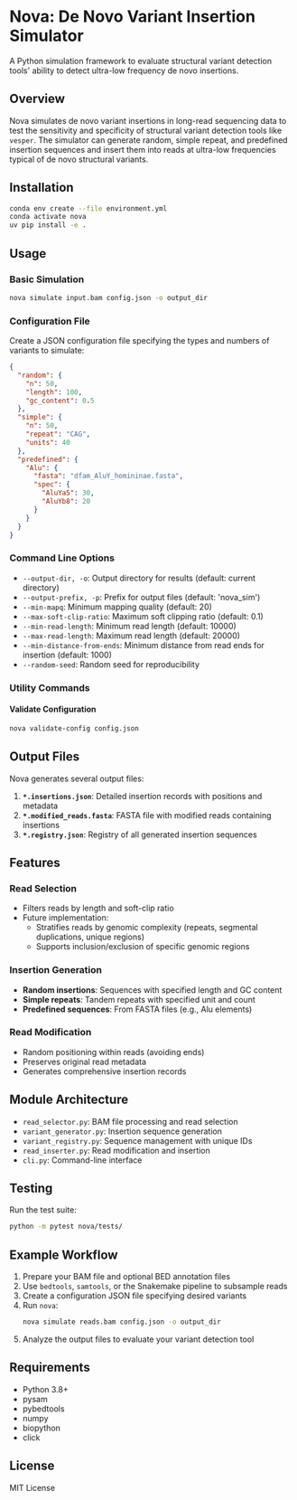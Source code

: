 # Nova: De Novo Variant Insertion Simulator

A Python simulation framework to evaluate structural variant detection tools' ability to detect ultra-low frequency de novo insertions.

## Overview

Nova simulates de novo variant insertions in long-read sequencing data to test the sensitivity and specificity of structural variant detection tools like `vesper`. The simulator can generate random, simple repeat, and predefined insertion sequences and insert them into reads at ultra-low frequencies typical of de novo structural variants.

## Installation

```bash
conda env create --file environment.yml
conda activate nova
uv pip install -e .
```

## Usage

### Basic Simulation

```bash
nova simulate input.bam config.json -o output_dir
```

### Configuration File

Create a JSON configuration file specifying the types and numbers of variants to simulate:

```json
{
  "random": {
    "n": 50,
    "length": 100,
    "gc_content": 0.5
  },
  "simple": {
    "n": 50,
    "repeat": "CAG",
    "units": 40
  },
  "predefined": {
    "Alu": {
      "fasta": "dfam_AluY_homininae.fasta",
      "spec": {
        "AluYa5": 30,
        "AluYb8": 20
      }
    }
  }
}
```

### Command Line Options

- `--output-dir, -o`: Output directory for results (default: current directory)
- `--output-prefix, -p`: Prefix for output files (default: 'nova_sim')
- `--min-mapq`: Minimum mapping quality (default: 20)
- `--max-soft-clip-ratio`: Maximum soft clipping ratio (default: 0.1)
- `--min-read-length`: Minimum read length (default: 10000)
- `--max-read-length`: Maximum read length (default: 20000)
- `--min-distance-from-ends`: Minimum distance from read ends for insertion (default: 1000)
- `--random-seed`: Random seed for reproducibility

### Utility Commands

#### Validate Configuration
```bash
nova validate-config config.json
```

## Output Files

Nova generates several output files:

1. **`*.insertions.json`**: Detailed insertion records with positions and metadata
2. **`*.modified_reads.fasta`**: FASTA file with modified reads containing insertions
3. **`*.registry.json`**: Registry of all generated insertion sequences

## Features

### Read Selection
- Filters reads by length and soft-clip ratio
- Future implementation:
    - Stratifies reads by genomic complexity (repeats, segmental duplications, unique regions)
    - Supports inclusion/exclusion of specific genomic regions

### Insertion Generation
- **Random insertions**: Sequences with specified length and GC content
- **Simple repeats**: Tandem repeats with specified unit and count
- **Predefined sequences**: From FASTA files (e.g., Alu elements)

### Read Modification
- Random positioning within reads (avoiding ends)
- Preserves original read metadata
- Generates comprehensive insertion records

## Module Architecture

- `read_selector.py`: BAM file processing and read selection
- `variant_generator.py`: Insertion sequence generation
- `variant_registry.py`: Sequence management with unique IDs
- `read_inserter.py`: Read modification and insertion
- `cli.py`: Command-line interface

## Testing

Run the test suite:

```bash
python -m pytest nova/tests/
```

## Example Workflow

1. Prepare your BAM file and optional BED annotation files
2. Use `bedtools`, `samtools`, or the Snakemake pipeline to subsample reads
3. Create a configuration JSON file specifying desired variants
4. Run `nova`:
   ```bash
   nova simulate reads.bam config.json -o output_dir
   ```
5. Analyze the output files to evaluate your variant detection tool

## Requirements

- Python 3.8+
- pysam
- pybedtools
- numpy
- biopython
- click

## License

MIT License